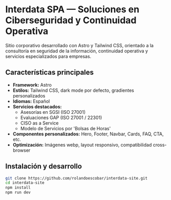# Interdata SPA — Soluciones en Ciberseguridad y Continuidad Operativa

Sitio corporativo desarrollado con Astro y Tailwind CSS, orientado a la consultoría en seguridad de la información, continuidad operativa y servicios especializados para empresas.

## Características principales

- **Framework:** Astro
- **Estilos:** Tailwind CSS, dark mode por defecto, gradientes personalizados
- **Idiomas:** Español
- **Servicios destacados:**
  - Asesorías en SGSI (ISO 27001)
  - Evaluaciones GAP (ISO 27001 / 22301)
  - CISO as a Service
  - Modelo de Servicios por 'Bolsas de Horas'
- **Componentes personalizados:** Hero, Footer, Navbar, Cards, FAQ, CTA, etc.
- **Optimización:** Imágenes webp, layout responsivo, compatibilidad cross-browser

## Instalación y desarrollo

```bash
git clone https://github.com/rolandoescobar/interdata-site.git
cd interdata-site
npm install
npm run dev
```

